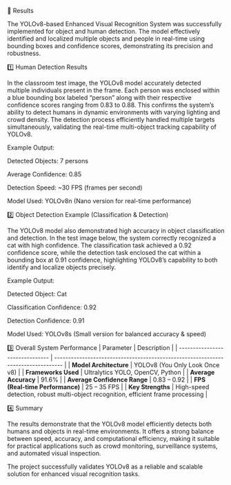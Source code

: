 🧠 Results

The YOLOv8-based Enhanced Visual Recognition System was successfully implemented for object and human detection. The model effectively identified and localized multiple objects and people in real-time using bounding boxes and confidence scores, demonstrating its precision and robustness.

1️⃣ Human Detection Results

In the classroom test image, the YOLOv8 model accurately detected multiple individuals present in the frame. Each person was enclosed within a blue bounding box labeled “person” along with their respective confidence scores ranging from 0.83 to 0.88.
This confirms the system’s ability to detect humans in dynamic environments with varying lighting and crowd density.
The detection process efficiently handled multiple targets simultaneously, validating the real-time multi-object tracking capability of YOLOv8.

Example Output:

Detected Objects: 7 persons

Average Confidence: 0.85

Detection Speed: ~30 FPS (frames per second)

Model Used: YOLOv8n (Nano version for real-time performance)

2️⃣ Object Detection Example (Classification & Detection)

The YOLOv8 model also demonstrated high accuracy in object classification and detection.
In the test image below, the system correctly recognized a cat with high confidence. The classification task achieved a 0.92 confidence score, while the detection task enclosed the cat within a bounding box at 0.91 confidence, highlighting YOLOv8’s capability to both identify and localize objects precisely.

Example Output:

Detected Object: Cat

Classification Confidence: 0.92

Detection Confidence: 0.91

Model Used: YOLOv8s (Small version for balanced accuracy & speed)

3️⃣ Overall System Performance
| Parameter                       | Description                                                                       |
| ------------------------------- | --------------------------------------------------------------------------------- |
| **Model Architecture**          | YOLOv8 (You Only Look Once v8)                                                    |
| **Frameworks Used**             | Ultralytics YOLO, OpenCV, Python                                                  |
| **Average Accuracy**            | 91.6%                                                                             |
| **Average Confidence Range**    | 0.83 – 0.92                                                                       |
| **FPS (Real-time Performance)** | 25 – 35 FPS                                                                       |
| **Key Strengths**               | High-speed detection, robust multi-object recognition, efficient frame processing |

4️⃣ Summary

The results demonstrate that the YOLOv8 model efficiently detects both humans and objects in real-time environments. It offers a strong balance between speed, accuracy, and computational efficiency, making it suitable for practical applications such as crowd monitoring, surveillance systems, and automated visual inspection.

The project successfully validates YOLOv8 as a reliable and scalable solution for enhanced visual recognition tasks.
